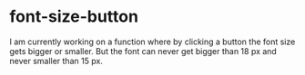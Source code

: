 # font-size-button

I am currently working on a function where by clicking a button the font size gets bigger or smaller. But the font can never get bigger than 18 px and never smaller than 15 px.
